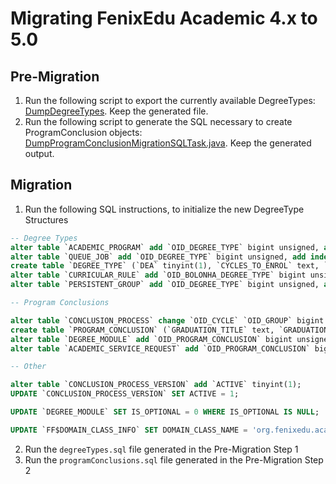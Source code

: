 # Migrating FenixEdu Academic 4.x to 5.0

## Pre-Migration

1. Run the following script to export the currently available DegreeTypes: [DumpDegreeTypes](https://gist.github.com/jcarvalho/00aa8e194603fd26ec1d). Keep the generated file.
2. Run the following script to generate the SQL necessary to create ProgramConclusion objects: [DumpProgramConclusionMigrationSQLTask.java](https://gist.github.com/sergiofbsilva/2f4b88377536a6ff0c68). Keep the generated output.

## Migration

1. Run the following SQL instructions, to initialize the new DegreeType Structures

```sql
-- Degree Types
alter table `ACADEMIC_PROGRAM` add `OID_DEGREE_TYPE` bigint unsigned, add index (OID_DEGREE_TYPE);
alter table `QUEUE_JOB` add `OID_DEGREE_TYPE` bigint unsigned, add index (OID_DEGREE_TYPE);
create table `DEGREE_TYPE` (`DEA` tinyint(1), `CYCLES_TO_ENROL` text, `MASTER_DEGREE` tinyint(1), `CYCLES` text, `OID_BENNU` bigint unsigned, `OID_DOMAIN_META_OBJECT` bigint unsigned, `BOLONHA` tinyint(1), `DEGREE_TYPE` tinyint(1), `OID` bigint unsigned, `EMPTY` tinyint(1), `DFA` tinyint(1), `NAME` text, primary key (OID), index (OID_BENNU), index (OID)) ENGINE=InnoDB, character set utf8;
alter table `CURRICULAR_RULE` add `OID_BOLONHA_DEGREE_TYPE` bigint unsigned, add index (OID_BOLONHA_DEGREE_TYPE);
alter table `PERSISTENT_GROUP` add `OID_DEGREE_TYPE` bigint unsigned, add index (OID_DEGREE_TYPE);

-- Program Conclusions

alter table `CONCLUSION_PROCESS` change `OID_CYCLE` `OID_GROUP` bigint unsigned;
create table `PROGRAM_CONCLUSION` (`GRADUATION_TITLE` text, `GRADUATION_LEVEL` text, `OID_DOMAIN_META_OBJECT` bigint unsigned, `OID_ROOT` bigint unsigned, `EVENT_TYPES` text, `OID` bigint unsigned, `AVERAGE_EDITABLE` tinyint(1), `ALUMNI_PROVIDER` tinyint(1), `TARGET_STATE` text, `NAME` text, primary key (OID), index (OID_ROOT), index (OID)) ENGINE=InnoDB, character set utf8;
alter table `DEGREE_MODULE` add `OID_PROGRAM_CONCLUSION` bigint unsigned, add index (OID_PROGRAM_CONCLUSION);
alter table `ACADEMIC_SERVICE_REQUEST` add `OID_PROGRAM_CONCLUSION` bigint unsigned, add index (OID_PROGRAM_CONCLUSION);

-- Other

alter table `CONCLUSION_PROCESS_VERSION` add `ACTIVE` tinyint(1);
UPDATE `CONCLUSION_PROCESS_VERSION` SET ACTIVE = 1;

UPDATE `DEGREE_MODULE` SET IS_OPTIONAL = 0 WHERE IS_OPTIONAL IS NULL;

UPDATE `FF$DOMAIN_CLASS_INFO` SET DOMAIN_CLASS_NAME = 'org.fenixedu.academic.domain.student.curriculum.ProgramConclusionProcess' where DOMAIN_CLASS_NAME = 'org.fenixedu.academic.domain.student.curriculum.CycleConclusionProcess';

```

2. Run the `degreeTypes.sql` file generated in the Pre-Migration Step 1
3. Run the `programConclusions.sql` file generated in the Pre-Migration Step 2

